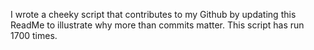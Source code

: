 I wrote a cheeky script that contributes to my Github by updating this ReadMe to illustrate why more than commits matter. This script has run 1700 times.